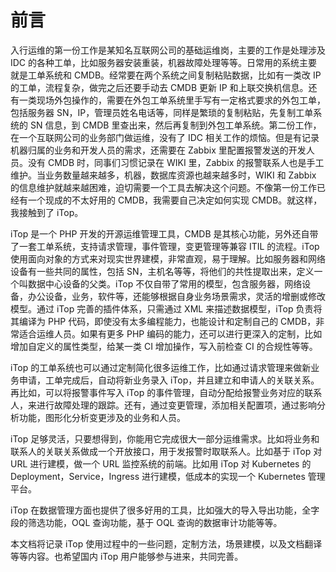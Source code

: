 # 前言

入行运维的第一份工作是某知名互联网公司的基础运维岗，主要的工作是处理涉及 IDC 的各种工单，比如服务器安装重装，机器故障处理等等。日常用的系统主要就是工单系统和 CMDB。经常要在两个系统之间复制粘贴数据，比如有一类改 IP 的工单，流程复杂，做完之后还要手动去 CMDB 更新 IP 和上联交换机信息。还有一类现场外包操作的，需要在外包工单系统里手写有一定格式要求的外包工单，包括服务器 SN，IP，管理员姓名电话等，同样是繁琐的复制粘贴，先复制工单系统的 SN 信息，到 CMDB 里查出来，然后再复制到外包工单系统。第二份工作，在一个互联网公司的业务部门做运维，没有了 IDC 相关工作的烦恼。但是有记录机器归属的业务和开发人员的需求，还需要在 Zabbix 里配置报警发送的开发人员。没有 CMDB 时，同事们习惯记录在 WIKI 里，Zabbix 的报警联系人也是手工维护。当业务数量越来越多，机器，数据库资源也越来越多时，WIKI 和 Zabbix 的信息维护就越来越困难，迫切需要一个工具去解决这个问题。不像第一份工作已经有一个现成的不太好用的 CMDB，我需要自己决定如何实现 CMDB。就这样，我接触到了 iTop。

iTop 是一个 PHP 开发的开源运维管理工具，CMDB 是其核心功能，另外还自带了一套工单系统，支持请求管理，事件管理，变更管理等兼容 ITIL 的流程。iTop 使用面向对象的方式来对现实世界建模，非常直观，易于理解。比如服务器和网络设备有一些共同的属性，包括 SN，主机名等等，将他们的共性提取出来，定义一个叫数据中心设备的父类。iTop 不仅自带了常用的模型，包含服务器，网络设备，办公设备，业务，软件等，还能够根据自身业务场景需求，灵活的增删或修改模型。通过 iTop 完善的插件体系，只需通过 XML 来描述数据模型，iTop 负责将其编译为 PHP 代码，即使没有太多编程能力，也能设计和定制自己的 CMDB，非常适合运维人员。如果有更多 PHP 编码的能力，还可以进行更深入的定制，比如增加自定义的属性类型，给某一类 CI 增加操作，写入前检查 CI 的合规性等等。

iTop 的工单系统也可以通过定制简化很多运维工作，比如通过请求管理来做新业务申请，工单完成后，自动将新业务录入 iTop，并且建立和申请人的关联关系。再比如，可以将报警事件写入 iTop 的事件管理，自动分配给报警业务对应的联系人，来进行故障处理的跟踪。还有，通过变更管理，添加相关配置项，通过影响分析功能，图形化分析变更涉及的业务和人员。

iTop 足够灵活，只要想得到，你能用它完成很大一部分运维需求。比如将业务和联系人的关联关系做成一个开放接口，用于发报警时取联系人。比如基于 iTop 对 URL 进行建模，做一个 URL 监控系统的前端。比如用 iTop 对 Kubernetes 的 Deployment，Service，Ingress 进行建模，低成本的实现一个 Kubernetes 管理平台。

iTop 在数据管理方面也提供了很多好用的工具，比如强大的导入导出功能，全字段的筛选功能，OQL 查询功能，基于 OQL 查询的数据审计功能等等。

本文档将记录 iTop 使用过程中的一些问题，定制方法，场景建模，以及文档翻译等等内容。也希望国内 iTop 用户能够参与进来，共同完善。